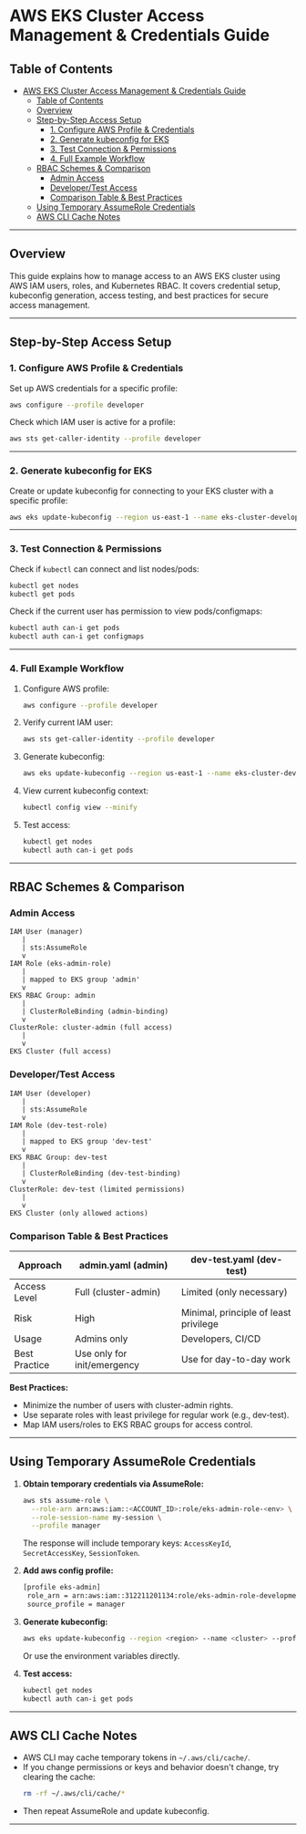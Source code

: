 # AWS EKS Cluster Access Management & Credentials Guide

## Table of Contents
- [AWS EKS Cluster Access Management \& Credentials Guide](#aws-eks-cluster-access-management--credentials-guide)
  - [Table of Contents](#table-of-contents)
  - [Overview](#overview)
  - [Step-by-Step Access Setup](#step-by-step-access-setup)
    - [1. Configure AWS Profile \& Credentials](#1-configure-aws-profile--credentials)
    - [2. Generate kubeconfig for EKS](#2-generate-kubeconfig-for-eks)
    - [3. Test Connection \& Permissions](#3-test-connection--permissions)
    - [4. Full Example Workflow](#4-full-example-workflow)
  - [RBAC Schemes \& Comparison](#rbac-schemes--comparison)
    - [Admin Access](#admin-access)
    - [Developer/Test Access](#developertest-access)
    - [Comparison Table \& Best Practices](#comparison-table--best-practices)
  - [Using Temporary AssumeRole Credentials](#using-temporary-assumerole-credentials)
  - [AWS CLI Cache Notes](#aws-cli-cache-notes)

---

## Overview

This guide explains how to manage access to an AWS EKS cluster using AWS IAM users, roles, and Kubernetes RBAC. It covers credential setup, kubeconfig generation, access testing, and best practices for secure access management.

---

## Step-by-Step Access Setup

### 1. Configure AWS Profile & Credentials

Set up AWS credentials for a specific profile:

```sh
aws configure --profile developer
```

Check which IAM user is active for a profile:

```sh
aws sts get-caller-identity --profile developer
```

---

### 2. Generate kubeconfig for EKS

Create or update kubeconfig for connecting to your EKS cluster with a specific profile:

```sh
aws eks update-kubeconfig --region us-east-1 --name eks-cluster-development --profile developer
```

---

### 3. Test Connection & Permissions

Check if `kubectl` can connect and list nodes/pods:

```sh
kubectl get nodes
kubectl get pods
```

Check if the current user has permission to view pods/configmaps:

```sh
kubectl auth can-i get pods
kubectl auth can-i get configmaps
```

---

### 4. Full Example Workflow

1. Configure AWS profile:
   ```sh
   aws configure --profile developer
   ```
2. Verify current IAM user:
   ```sh
   aws sts get-caller-identity --profile developer
   ```
3. Generate kubeconfig:
   ```sh
   aws eks update-kubeconfig --region us-east-1 --name eks-cluster-development --profile developer
   ```
4. View current kubeconfig context:
    ```sh
    kubectl config view --minify
    ```
5. Test access:
   ```sh
   kubectl get nodes
   kubectl auth can-i get pods
   ```

---

## RBAC Schemes & Comparison

### Admin Access

```
IAM User (manager)
   |
   | sts:AssumeRole
   v
IAM Role (eks-admin-role)
   |
   | mapped to EKS group 'admin'
   v
EKS RBAC Group: admin
   |
   | ClusterRoleBinding (admin-binding)
   v
ClusterRole: cluster-admin (full access)
   |
   v
EKS Cluster (full access)
```

### Developer/Test Access

```
IAM User (developer)
   |
   | sts:AssumeRole
   v
IAM Role (dev-test-role)
   |
   | mapped to EKS group 'dev-test'
   v
EKS RBAC Group: dev-test
   |
   | ClusterRoleBinding (dev-test-binding)
   v
ClusterRole: dev-test (limited permissions)
   |
   v
EKS Cluster (only allowed actions)
```

### Comparison Table & Best Practices

| Approach        | admin.yaml (admin)         | dev-test.yaml (dev-test)         |
| -------------- | ------------------------- | ------------------------------- |
| Access Level   | Full (cluster-admin)      | Limited (only necessary)        |
| Risk           | High                      | Minimal, principle of least privilege |
| Usage          | Admins only               | Developers, CI/CD               |
| Best Practice  | Use only for init/emergency | Use for day-to-day work         |

**Best Practices:**
- Minimize the number of users with cluster-admin rights.
- Use separate roles with least privilege for regular work (e.g., dev-test).
- Map IAM users/roles to EKS RBAC groups for access control.

---

## Using Temporary AssumeRole Credentials

1. **Obtain temporary credentials via AssumeRole:**
   ```sh
   aws sts assume-role \
     --role-arn arn:aws:iam::<ACCOUNT_ID>:role/eks-admin-role-<env> \
     --role-session-name my-session \
     --profile manager
   ```
   The response will include temporary keys: `AccessKeyId`, `SecretAccessKey`, `SessionToken`.

2. **Add aws config profile:**
   ```sh
   [profile eks-admin]
    role_arn = arn:aws:iam::312211201134:role/eks-admin-role-development
    source_profile = manager
    ```

3. **Generate kubeconfig:**
   ```sh
   aws eks update-kubeconfig --region <region> --name <cluster> --profile <profile>
   ```
   Or use the environment variables directly.

4. **Test access:**
   ```sh
   kubectl get nodes
   kubectl auth can-i get pods
   ```

---

## AWS CLI Cache Notes

- AWS CLI may cache temporary tokens in `~/.aws/cli/cache/`.
- If you change permissions or keys and behavior doesn't change, try clearing the cache:
  ```sh
  rm -rf ~/.aws/cli/cache/*
  ```
- Then repeat AssumeRole and update kubeconfig.

---
